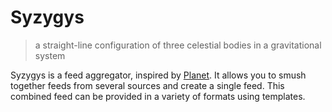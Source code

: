 # Syzygys

> a straight-line configuration of three celestial bodies in a gravitational system

Syzygys is a feed aggregator, inspired by [Planet](http://www.planetplanet.org/). It allows you to smush together feeds from several sources and create a single feed. This combined feed can be provided in a variety of formats using templates.